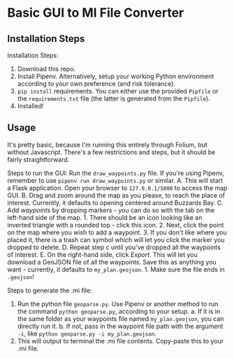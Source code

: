 # Basic GUI to MI File Converter

## Installation Steps

Installation Steps:
1. Download this repo.
2. Install Pipenv. Alternatively, setup your working Python environment according to your own preference (and risk tolerance).
3. `pip install` requirements. You can either use the provided `Pipfile` or the `requirements.txt` file (the latter is generated from the `Pipfile`).
4. Installed!

## Usage
It's pretty basic, because I'm running this entirely through Folium, but without Javascript. There's a few restrictions and steps, but it should be fairly straightforward.

Steps to run the GUI: Run the `draw_waypoints.py` file. If you're using Pipenv, remember to use `pipenv run draw_waypoints.py` or similar.
  A. This will start a Flask application. Open your browser to `127.0.0.1/5000` to access the map GUI.
  B. Drag and zoom around the map as you please, to reach the place of interest. Currently, it defaults to opening centered around Buzzards Bay.
  C. Add *waypoints* by dropping markers - you can do so with the tab on the left-hand side of the map.
    1. There should be an icon looking like an inverted triangle with a rounded top - click this icon.
    2. Next, click the point on the map where you wish to add a waypoint.
    3. If you don't like where you placed it, there is a trash can symbol which will let you click the marker you dropped to delete.
  D. Repeat step c until you've dropped all the waypoints of interest.
  E. On the right-hand side, click *Export*. This will let you download a GeoJSON file of all the waypoints. Save this as anything you want - currently, it defaults to `my_plan.geojson`.
    1. Make sure the file ends in `.geojson`!

Steps to generate the .mi file:
1. Run the python file `geoparse.py`. Use Pipenv or another method to run the command `python geoparse.py`, according to your setup.
  a. If it is in the same folder as your waypoints file named `my_plan.geojson`, you can directly run it.
  b. If not, pass in the waypoint file path with the argument `-i`, like `python geoparse.py -i my_plan.geojson`.
2. This will output to terminal the .mi file contents. Copy-paste this to your .mi file.